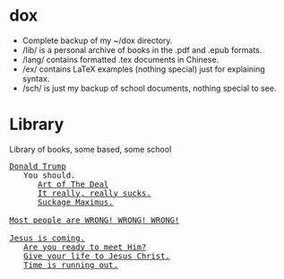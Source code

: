 # dox
* Complete backup of my ~/dox directory.
* /lib/ is a personal archive of books in the .pdf and .epub formats.
* /lang/ contains formatted .tex documents in Chinese.
* /ex/ contains LaTeX examples (nothing special) just for explaining syntax.
* /sch/ is just my backup of school documents, nothing special to see.

# Library
Library of books, some based, some school

<pre><a href="https://www.donaldjtrump.com/">Donald Trump</a> 
   You should.
      <a href="./lib/TheArtOfTheDeal.epub">Art of The Deal</a>
      <a href="http://bible.com/111/mat.25.31-46.niv">It really, really sucks.</a>
      <a href="http://bible.com/111/rev.20.11-15.niv">Suckage Maximus.</a>

<a href="https://www.bible.com/bible/111/MAT.7.13-14">Most people are WRONG! WRONG! WRONG!</a>

<a href="https://www.bible.com/bible/111/ACT.1.6-11">Jesus is coming.</a>
   <a href="https://www.bible.com/bible/111/JHN.1.12-13">Are you ready to meet Him?</a>
   <a href="https://markjerde.wordpress.com/how-to-get-saved/">Give your life to Jesus Christ.</a>
   <a href="https://markjerde.wordpress.com/time-is-running-out/">Time is running out.</a>
</pre>
